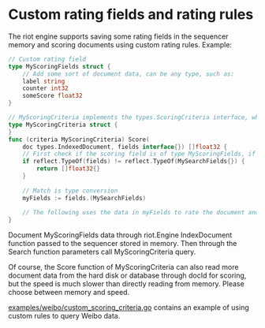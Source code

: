 Custom rating fields and rating rules
===

The riot engine supports saving some rating fields in the sequencer memory and scoring documents using custom rating rules. Example:

```go
// Custom rating field
type MyScoringFields struct {
	// Add some sort of document data, can be any type, such as:
	label string
	counter int32
	someScore float32
}

// MyScoringCriteria implements the types.ScoringCriteria interface, which is the Score function below
type MyScoringCriteria struct {
}
func (criteria MyScoringCriteria) Score(
	doc types.IndexedDocument, fields interface{}) []float32 {
	// First check if the scoring field is of type MyScoringFields, if not, an empty slice is returned and the document is removed from the result
	if reflect.TypeOf(fields) != reflect.TypeOf(MySearchFields{}) {
		return []float32{}
	}
	
	// Match is type conversion
	myFields := fields.(MySearchFields)
	
	// The following uses the data in myFields to rate the document and return the score
}
```

Document MyScoringFields data through riot.Engine IndexDocument function passed to the sequencer stored in memory. Then through the Search function parameters call MyScoringCriteria query.

Of course, the Score function of MyScoringCriteria can also read more document data from the hard disk or database through docId for scoring, but the speed is much slower than directly reading from memory. Please choose between memory and speed.

[examples/weibo/custom_scoring_criteria.go](/examples/weibo/custom_scoring_criteria.go)   contains an example of using custom rules to query Weibo data.
